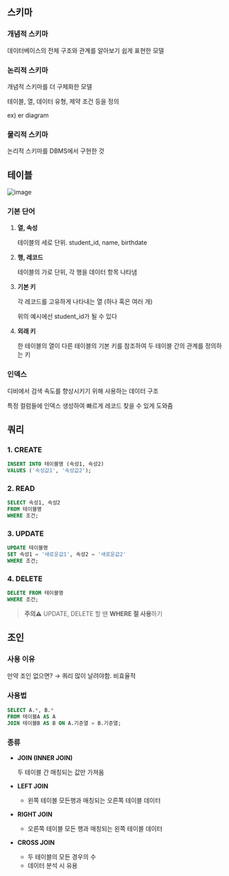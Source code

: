 ## 스키마

### 개념적 스키마

데이터베이스의 전체 구조와 관계를 알아보기 쉽게 표현한 모델

### 논리적 스키마

개념적 스키마를 더 구체화한 모델

테이블, 열, 데이터 유형, 제약 조건 등을 정의

ex) er diagram

### 물리적 스키마

논리적 스키마를 DBMS에서 구현한 것

## 테이블

![image](https://github.com/user-attachments/assets/4f9f4767-20db-4311-a7fc-d26537ca56cd)


### 기본 단어

1. **열, 속성**
    
    테이블의 세로 단위. student_id, name, birthdate
    
2. **행, 레코드**
    
    테이블의 가로 단위, 각 행을 데이터 항목 나타냄
    
3. **기본 키**
    
    각 레코드를 고유하게 나타내는 열 (하나 혹은 여러 개)
    
    위의 예시에선 student_id가 될 수 있다
    
4. **외래 키**
    
    한 테이블의 열이 다른 테이블의 기본 키를 참조하여 두 테이블 간의 관계를 정의하는 키
    

### 인덱스

디비에서 검색 속도를 향상시키기 위해 사용하는 데이터 구조

특정 컬럼들에 인덱스 생성하여 빠르게 레코드 찾을 수 있게 도와줌

## 쿼리

### 1. CREATE

```sql
INSERT INTO 테이블명 (속성1, 속성2) 
VALUES ('속성값1', '속성값2');
```

### 2. READ

```sql
SELECT 속성1, 속성2
FROM 테이블명
WHERE 조건;
```

### 3. UPDATE

```sql
UPDATE 테이블명 
SET 속성1 = '새로운값1', 속성2 = '새로운값2' 
WHERE 조건;
```

### 4. DELETE

```sql
DELETE FROM 테이블명 
WHERE 조건;
```

> **주의⚠️**
UPDATE, DELETE 할 땐 **WHERE 절 사용**하기
> 

## 조인

### 사용 이유

만약 조인 없으면? → 쿼리 많이 날려야함. 비효율적

### 사용법

```sql
SELECT A.*, B.*
FROM 테이블A AS A
JOIN 테이블B AS B ON A.기준열 = B.기준열;
```

### 종류

- **JOIN (INNER JOIN)**
    
    두 테이블 간 매칭되는 값만 가져옴
    
- **LEFT JOIN**
    - 왼쪽 테이블 모든행과 매칭되는 오른쪽 테이블 데이터
- **RIGHT JOIN**
    - 오른쪽 테이블 모든 행과 매칭되는 왼쪽 테이블 데이터
- **CROSS JOIN**
    - 두 테이블의 모든 경우의 수
    - 데이터 분석 시 유용

